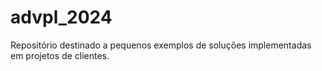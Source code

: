 # advpl_2024
Repositório destinado a pequenos exemplos de soluções implementadas em projetos de clientes.
